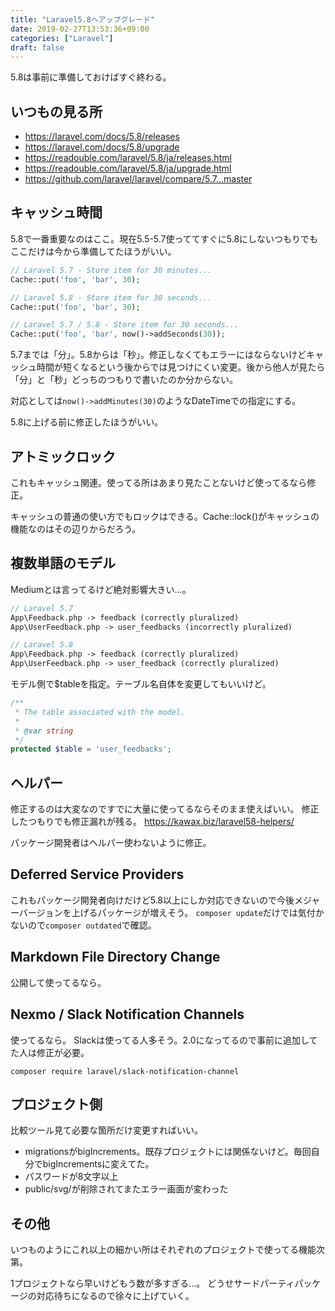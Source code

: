```yaml
---
title: "Laravel5.8へアップグレード"
date: 2019-02-27T13:53:36+09:00
categories: ["Laravel"]
draft: false
---
```


5.8は事前に準備しておけばすぐ終わる。

## いつもの見る所
- https://laravel.com/docs/5.8/releases
- https://laravel.com/docs/5.8/upgrade
- https://readouble.com/laravel/5.8/ja/releases.html
- https://readouble.com/laravel/5.8/ja/upgrade.html
- https://github.com/laravel/laravel/compare/5.7...master

## キャッシュ時間
5.8で一番重要なのはここ。現在5.5-5.7使っててすぐに5.8にしないつもりでもここだけは今から準備してたほうがいい。

```php
// Laravel 5.7 - Store item for 30 minutes...
Cache::put('foo', 'bar', 30);

// Laravel 5.8 - Store item for 30 seconds...
Cache::put('foo', 'bar', 30);

// Laravel 5.7 / 5.8 - Store item for 30 seconds...
Cache::put('foo', 'bar', now()->addSeconds(30));
```

5.7までは「分」。5.8からは「秒」。修正しなくてもエラーにはならないけどキャッシュ時間が短くなるという後からでは見つけにくい変更。後から他人が見たら「分」と「秒」どっちのつもりで書いたのか分からない。

対応としては`now()->addMinutes(30)`のようなDateTimeでの指定にする。

5.8に上げる前に修正したほうがいい。

## アトミックロック
これもキャッシュ関連。使ってる所はあまり見たことないけど使ってるなら修正。

キャッシュの普通の使い方でもロックはできる。Cache::lock()がキャッシュの機能なのはその辺りからだろう。

## 複数単語のモデル
Mediumとは言ってるけど絶対影響大きい…。

```php
// Laravel 5.7
App\Feedback.php -> feedback (correctly pluralized)
App\UserFeedback.php -> user_feedbacks (incorrectly pluralized)

// Laravel 5.8
App\Feedback.php -> feedback (correctly pluralized)
App\UserFeedback.php -> user_feedback (correctly pluralized)
```

モデル側で$tableを指定。テーブル名自体を変更してもいいけど。

```php
/**
 * The table associated with the model.
 *
 * @var string
 */
protected $table = 'user_feedbacks';
```

## ヘルパー
修正するのは大変なのですでに大量に使ってるならそのまま使えばいい。
修正したつもりでも修正漏れが残る。
https://kawax.biz/laravel58-helpers/

パッケージ開発者はヘルパー使わないように修正。

## Deferred Service Providers
これもパッケージ開発者向けだけど5.8以上にしか対応できないので今後メジャーバージョンを上げるパッケージが増えそう。
`composer update`だけでは気付かないので`composer outdated`で確認。

## Markdown File Directory Change
公開して使ってるなら。

## Nexmo / Slack Notification Channels
使ってるなら。
Slackは使ってる人多そう。2.0になってるので事前に追加してた人は修正が必要。

```
composer require laravel/slack-notification-channel
```

## プロジェクト側
比較ツール見て必要な箇所だけ変更すればいい。

- migrationsがbigIncrements。既存プロジェクトには関係ないけど。毎回自分でbigIncrementsに変えてた。
- パスワードが8文字以上
- public/svg/が削除されてまたエラー画面が変わった

## その他
いつものようにこれ以上の細かい所はそれぞれのプロジェクトで使ってる機能次第。

1プロジェクトなら早いけどもう数が多すぎる…。
どうせサードパーティパッケージの対応待ちになるので徐々に上げていく。
